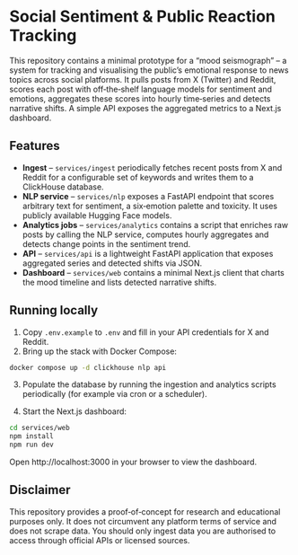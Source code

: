 # Social Sentiment & Public Reaction Tracking

This repository contains a minimal prototype for a “mood seismograph” – a system for tracking and visualising the public’s emotional response to news topics across social platforms.  It pulls posts from X (Twitter) and Reddit, scores each post with off‑the‑shelf language models for sentiment and emotions, aggregates these scores into hourly time‑series and detects narrative shifts.  A simple API exposes the aggregated metrics to a Next.js dashboard.

## Features

* **Ingest** – `services/ingest` periodically fetches recent posts from X and Reddit for a configurable set of keywords and writes them to a ClickHouse database.
* **NLP service** – `services/nlp` exposes a FastAPI endpoint that scores arbitrary text for sentiment, a six‑emotion palette and toxicity.  It uses publicly available Hugging Face models.
* **Analytics jobs** – `services/analytics` contains a script that enriches raw posts by calling the NLP service, computes hourly aggregates and detects change points in the sentiment trend.
* **API** – `services/api` is a lightweight FastAPI application that exposes aggregated series and detected shifts via JSON.
* **Dashboard** – `services/web` contains a minimal Next.js client that charts the mood timeline and lists detected narrative shifts.

## Running locally

1. Copy `.env.example` to `.env` and fill in your API credentials for X and Reddit.
2. Bring up the stack with Docker Compose:

```bash
docker compose up -d clickhouse nlp api
```

3. Populate the database by running the ingestion and analytics scripts periodically (for example via cron or a scheduler).

4. Start the Next.js dashboard:

```bash
cd services/web
npm install
npm run dev
```

Open http://localhost:3000 in your browser to view the dashboard.

## Disclaimer

This repository provides a proof‑of‑concept for research and educational purposes only.  It does not circumvent any platform terms of service and does not scrape data.  You should only ingest data you are authorised to access through official APIs or licensed sources.
